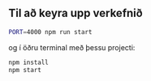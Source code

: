 ## Til að keyra upp verkefnið
```bash
PORT=4000 npm run start
```

og í öðru terminal með þessu projecti:

```bash
npm install
npm start
```
